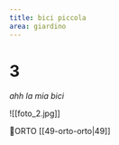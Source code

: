 ```yaml
---
title: bici piccola
area: giardino
---
```

# 3
_ahh la mia bici_

![[foto_2.jpg]]

👣ORTO [[49-orto-orto|49]]
